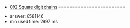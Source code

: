+ [092 Square digit chains](http://projecteuler.net/problem=92)
========================

- answer: 8581146 
- min used time: 2997 ms

